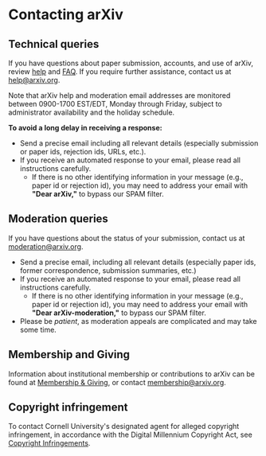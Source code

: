 Contacting arXiv
===============================

## Technical queries

If you have questions about paper submission, accounts, and use of arXiv, review [help](/help) and [FAQ](/help/faq). If you require further assistance, contact us at help@arxiv.org. 

Note that arXiv help and moderation email addresses are monitored between 0900-1700 EST/EDT, Monday through Friday, subject to administrator availability and the holiday schedule.

**To avoid a long delay in receiving a response:** 

-   Send a precise email including all relevant details (especially submission or paper ids, rejection ids, URLs, etc.).
-   If you receive an automated response to your email, please read all instructions carefully.
    -   If there is no other identifying information in your message
        (e.g., paper id or rejection id), you may need to address your
        email with **"Dear arXiv,"** to bypass our SPAM filter.

## Moderation queries

If you have questions about the status of your submission, contact us at moderation@arxiv.org.
 
-   Send a precise email, including all relevant details (especially paper ids, former correspondence, submission summaries, etc.)
-   If you receive an automated response to your email, please read all instructions carefully.
    -   If there is no other identifying information in your message
        (e.g., paper id or rejection id), you may need to address your
        email with **"Dear arXiv-moderation,"** to bypass our SPAM
        filter.
-   Please be *patient*, as moderation appeals are complicated and may
    take some time.

## Membership and Giving

Information about institutional membership or contributions to arXiv can be found at [Membership & Giving](/help/support), or contact membership@arxiv.org.

## Copyright infringement

To contact Cornell University's designated agent for alleged copyright
infringement, in accordance with the Digital Millennium Copyright Act,
see [Copyright
Infringements](http://www.cornell.edu/copyright-infringement.cfm).
